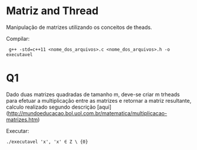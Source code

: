 # Matriz and Thread

Manipulação de matrizes utilizando os conceitos de theads.

Compilar:

` g++ -std=c++11 <nome_dos_arquivos>.c <nome_dos_arquivos>.h -o executavel`


# Q1
Dado duas matrizes quadradas de tamanho m, deve-se criar m trheads para efetuar a multiplicação entre as matrizes e retornar a matriz resultante, calculo realizado segundo descrição [aqui] (http://mundoeducacao.bol.uol.com.br/matematica/multiplicacao-matrizes.htm)

Executar:

` ./executavel 'x', 'x' ∈ Z \ {0} `
